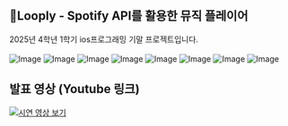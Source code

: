 ## 🎵Looply - Spotify API를 활용한 뮤직 플레이어
2025년 4학년 1학기 ios프로그래밍 기말 프로젝트입니다.
<br><br>
![Image](https://github.com/user-attachments/assets/f72a3c7b-5fe5-4722-a74a-2b6f3b519901)
![Image](https://github.com/user-attachments/assets/c737dcf9-c10d-4ace-9fd5-6155c63ca02e)
![Image](https://github.com/user-attachments/assets/fe9ec452-1e06-435c-b25f-80ff2e91682b)
![Image](https://github.com/user-attachments/assets/49604ada-bfff-4d99-b928-4953b3a1dc7b)
![Image](https://github.com/user-attachments/assets/e5605692-5dd5-4482-9efe-ff3a3b20c095)
![Image](https://github.com/user-attachments/assets/0f2d8fd5-16fa-4cfd-ba50-0950b965efc4)
![Image](https://github.com/user-attachments/assets/f4f432e1-d318-462a-97d2-60540a528b97)
![Image](https://github.com/user-attachments/assets/a6550c82-5f4d-42d9-902d-e7db52c50822)

## 발표 영상 (Youtube 링크)
[![시연 영상 보기](http://img.youtube.com/vi/Q4eF-zzrLp8/0.jpg)](https://www.youtube.com/watch?v=Q4eF-zzrLp8)
